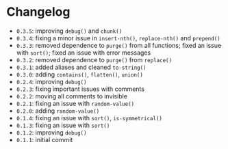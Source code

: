 # Changelog

* `0.3.5`: improving `debug()` and `chunk()`
* `0.3.4`: fixing a minor issue in `insert-nth()`, `replace-nth()` and `prepend()`
* `0.3.3`: removed dependence to `purge()` from all functions; fixed an issue with `sort()`; fixed an issue with error messages
* `0.3.2`: removed dependence to `purge()` from `replace()`
* `0.3.1`: added aliases and cleaned `to-string()`
* `0.3.0`: adding `contains()`, `flatten()`, `union()`
* `0.2.4`: improving `debug()`
* `0.2.3`: fixing important issues with comments
* `0.2.2`: moving all comments to invisible
* `0.2.1`: fixing an issue with `random-value()`
* `0.2.0`: adding `random-value()`
* `0.1.4`: fixing an issue with `sort()`, `is-symmetrical()`
* `0.1.3`: fixing an issue with `sort()`
* `0.1.2`: improving `debug()`
* `0.1.1`: initial commit